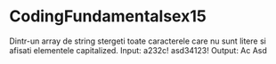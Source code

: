# CodingFundamentalsex15

Dintr-un array de string stergeti toate caracterele care nu sunt litere si afisati elementele capitalized.
Input:
a232c! asd34123!
Output:
Ac Asd
